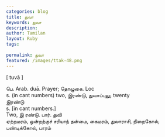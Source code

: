```yaml
---
categories: blog
title: துவா
keywords: துவா
description: 
author: Tamilan
layout: Ruby
tags: 
 
permalink: துவா
featured: /images/ttak-48.png
---
```

  
[ tuvā ]  
  
பெ. Arab. duā. Prayer; தொழுகை. Loc  
s. (in cant numbers) two, இரண்டு, துவாப்புலு, twenty  
இரண்டு  
s. [in cant numbers.]  
Two, இ ரண்டு. பார். துவி  
ஏற்றமரம், ஒன்றற்குச் சரியாந் தன்மை, கைமரம், துலாராசி, நிறைகோல், பண்டிக்கோல், பாரம்